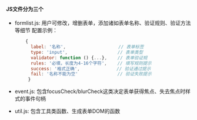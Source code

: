 #### JS文件分为三个
  - formlist.js: 用户可修改，增删表单，添加诸如表单名称、验证规则、验证方法等细节
    配置示例：
    ```javascript
        {
          label: '名称',                    // 表单标签
          type: 'input',                   // 表单类型
          validator: function () {...},    // 表单验证规
          rules: '必填，长度为4-16个字符',    // 填写规则提示
          success: '格式正确',              // 验证通过提示
          fail: '名称不能为空'               // 验证失败提示
         }
      ```
  
  - event.js: 包含focusCheck/blurCheck这类决定表单获得焦点、失去焦点时样式的事件句柄
  - util.js: 包含工具类函数、生成表单DOM的函数
